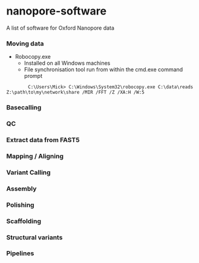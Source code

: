 # nanopore-software
A list of software for Oxford Nanopore data

### Moving data

* Robocopy.exe
  * Installed on all Windows machines
  * File synchronisation tool run from within the cmd.exe command prompt

```dos
        C:\Users\Mick> C:\Windows\System32\robocopy.exe C:\data\reads Z:\path\to\my\network\share /MIR /FFT /Z /XA:H /W:5
```

### Basecalling

### QC

### Extract data from FAST5

### Mapping / Aligning

### Variant Calling

### Assembly

### Polishing

### Scaffolding

### Structural variants

### Pipelines
